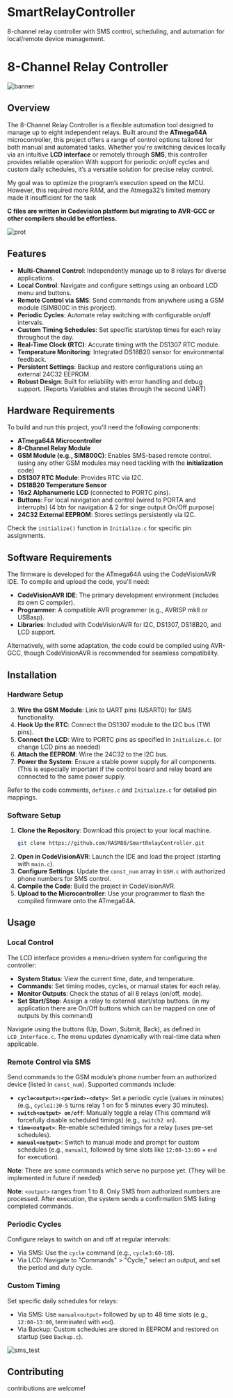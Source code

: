 # SmartRelayController
8-channel relay controller with SMS control, scheduling, and automation for local/remote device management.



# 8-Channel Relay Controller

![banner](https://github.com/RASM80/SmartRelayController/raw/main/images/overview.jpg?raw=true)


## Overview

The 8-Channel Relay Controller is a flexible automation tool designed to manage up to eight independent relays. Built around the **ATmega64A** microcontroller, this project offers a range of control options tailored for both manual and automated tasks. Whether you're switching devices locally via an intuitive **LCD interface** or remotely through **SMS**, this controller provides reliable operation With support for periodic on/off cycles and custom daily schedules, it’s a versatile solution for precise relay control. 

My goal was to optimize the program’s execution speed on the MCU. However, this required more RAM, and the Atmega32’s limited memory made it insufficient for the task

**C files are written in Codevision platform but migrating to AVR-GCC or other compilers should be effortless.**

![prot](https://github.com/RASM80/SmartRelayController/blob/main/images/proteus_overview.jpg?raw=true)


## Features

- **Multi-Channel Control**: Independently manage up to 8 relays for diverse applications.
- **Local Control**: Navigate and configure settings using an onboard LCD menu and buttons.
- **Remote Control via SMS**: Send commands from anywhere using a GSM module (SIM800C in this prorject).
- **Periodic Cycles**: Automate relay switching with configurable on/off intervals.
- **Custom Timing Schedules**: Set specific start/stop times for each relay throughout the day.
- **Real-Time Clock (RTC)**: Accurate timing with the DS1307 RTC module.
- **Temperature Monitoring**: Integrated DS18B20 sensor for environmental feedback.
- **Persistent Settings**: Backup and restore configurations using an external 24C32 EEPROM.
- **Robust Design**: Built for reliability with error handling and debug support. (Reports Variables and states through the second UART)

## Hardware Requirements

To build and run this project, you'll need the following components:

- **ATmega64A Microcontroller**
- **8-Channel Relay Module**
- **GSM Module (e.g., SIM800C)**: Enables SMS-based remote control. (using any other GSM modules may need tackling with the **initialization** code)
- **DS1307 RTC Module**: Provides RTC via I2C.
- **DS18B20 Temperature Sensor**
- **16x2 Alphanumeric LCD** (connected to PORTC pins).
- **Buttons**: For local navigation and control (wired to PORTA and interrupts) (4 btn for navigation & 2 for singe output On/Off purpose)
- **24C32 External EEPROM**: Stores settings persistently via I2C.

Check the `initialize()` function in `Initialize.c` for specific pin assignments.

## Software Requirements

The firmware is developed for the ATmega64A using the CodeVisionAVR IDE. To compile and upload the code, you'll need:

- **CodeVisionAVR IDE**: The primary development environment (includes its own C compiler).
- **Programmer**: A compatible AVR programmer (e.g., AVRISP mkII or USBasp).
- **Libraries**: Included with CodeVisionAVR for I2C, DS1307, DS18B20, and LCD support.

Alternatively, with some adaptation, the code could be compiled using AVR-GCC, though CodeVisionAVR is recommended for seamless compatibility.

## Installation

### Hardware Setup


3. **Wire the GSM Module**: Link to UART pins (USART0) for SMS functionality.
4. **Hook Up the RTC**: Connect the DS1307 module to the I2C bus (TWI pins).
6. **Connect the LCD**: Wire to PORTC pins as specified in `Initialize.c`. (or change LCD pins as needed)
8. **Attach the EEPROM**: Wire the 24C32 to the I2C bus.
9. **Power the System**: Ensure a stable power supply for all components. (This is especially important if the control board and relay board are connected to the same power supply.

Refer to the code comments, `defines.c` and `Initialize.c` for detailed pin mappings.

### Software Setup

1. **Clone the Repository**: Download this project to your local machine.
   ```bash
   git clone https://github.com/RASM80/SmartRelayController.git
   ```
2. **Open in CodeVisionAVR**: Launch the IDE and load the project (starting with `main.c`).
3. **Configure Settings**: Update the `const_num` array in `GSM.c` with authorized phone numbers for SMS control.
4. **Compile the Code**: Build the project in CodeVisionAVR.
5. **Upload to the Microcontroller**: Use your programmer to flash the compiled firmware onto the ATmega64A.

## Usage

### Local Control

The LCD interface provides a menu-driven system for configuring the controller:

- **System Status**: View the current time, date, and temperature.
- **Commands**: Set timing modes, cycles, or manual states for each relay.
- **Monitor Outputs**: Check the status of all 8 relays (on/off, mode).
- **Set Start/Stop**: Assign a relay to external start/stop buttons. (in my application there are On/Off buttons which can be mapped on one of outputs by this command)

Navigate using the buttons (Up, Down, Submit, Back), as defined in `LCD_Interface.c`. The menu updates dynamically with real-time data when applicable.

### Remote Control via SMS

Send commands to the GSM module’s phone number from an authorized device (listed in `const_num`). Supported commands include:

- **`cycle<output>:<period>-<duty>`**: Set a periodic cycle (values in minutes) (e.g., `cycle1:30-5` turns relay 1 on for 5 minutes every 30 minutes).
- **`switch<output> on/off`**: Manually toggle a relay (This command will forcefully disable scheduled timings) (e.g., `switch2 on`).
- **`time<output>`**: Re-enable scheduled timings for a relay (uses pre-set schedules).
- **`manual<output>`**: Switch to manual mode and prompt for custom schedules (e.g., `manual1`, followed by time slots like `12:00-13:00` + `end` for execution).

**Note**: There are some commands which serve no purpose yet. (They will be implemented in future if needed)

**Note**: `<output>` ranges from 1 to 8. Only SMS from authorized numbers are processed. After execution, the system sends a confirmation SMS listing completed commands.

### Periodic Cycles

Configure relays to switch on and off at regular intervals:
- Via SMS: Use the `cycle` command (e.g., `cycle3:60-10`).
- Via LCD: Navigate to "Commands" > "Cycle," select an output, and set the period and duty cycle.

### Custom Timing

Set specific daily schedules for relays:
- Via SMS: Use `manual<output>` followed by up to 48 time slots (e.g., `12:00-13:00`, terminated with `end`).
- Via Backup: Custom schedules are stored in EEPROM and restored on startup (see `Backup.c`).

![sms_test](https://github.com/RASM80/SmartRelayController/blob/main/images/sms_test.jpg?raw=true)

## Contributing
contributions are welcome!
